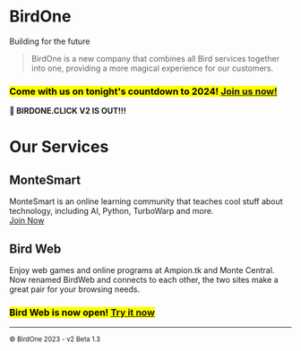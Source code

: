 # BirdOne

Building for the future

> BirdOne is a new company that combines all Bird services together into one, providing a more magical experience for our customers.

<h3><mark>Come with us on tonight's countdown to 2024! <a href="/web-v2/live">Join us now!</a></mark></h3>

**📣 BIRDONE.CLICK V2 IS OUT!!!**

# Our Services

## MonteSmart
MonteSmart is an online learning community that teaches cool stuff about technology, including AI, Python, TurboWarp and more.<br>
[Join Now](https://line.me/ti/g2/ZEVrNcb76N2PQJKK2RGqskWAxkyWWKLwWsWR1w)

## Bird Web 
Enjoy web games and online programs at Ampion.tk and Monte Central. Now renamed BirdWeb and connects to each other, the two sites make a great pair for your browsing needs.<br>
<h3><mark>Bird Web is now open! <a href="./birdweb/">Try it now</a></mark></h3>

<hr>
<sub id="ftr">&copy; BirdOne 2023 - v2 Beta 1.3</sub>
